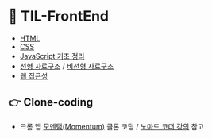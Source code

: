 # 📌 TIL-FrontEnd

- <a href="https://github.com/dev-ku/TIL-FrontEnd/tree/main/HTML">HTML</a>
- <a href="https://github.com/dev-ku/TIL-FrontEnd/tree/main/CSS">CSS</a>
- <a href="https://github.com/dev-ku/TIL-FrontEnd/tree/main/JavaScript">JavaScript 기초 정리</a>
- <a href="https://github.com/dev-ku/TIL-FrontEnd/tree/main/%EC%84%A0%ED%98%95%EC%9E%90%EB%A3%8C%EA%B5%AC%EC%A1%B0">선형 자료구조</a> / <a href="https://github.com/dev-ku/TIL-FrontEnd/tree/main/%EB%B9%84%EC%84%A0%ED%98%95%EC%9E%90%EB%A3%8C%EA%B5%AC%EC%A1%B0">비선형 자료구조</a>  
- <a href="https://dev-ku.tistory.com/tag/%EC%9B%B9%EC%A0%91%EA%B7%BC%EC%84%B1">웹 접근성</a>


## 👉 Clone-coding
- 크롬 앱 <a href="https://bit.ly/3o3kVFh">모멘텀(Momentum)</a> 클론 코딩  / <a href="https://nomadcoders.co/javascript-for-beginners">노마드 코더 강의</a> 참고 
